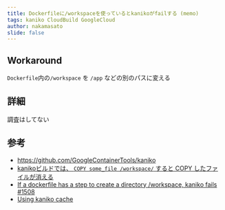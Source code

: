```yaml
---
title: Dockerfileに/workspaceを使っているとkanikoがfailする (memo)
tags: kaniko CloudBuild GoogleCloud
author: nakamasato
slide: false
---
```

## Workaround

`Dockerfile`内の`/workspace` を `/app` などの別のパスに変える

## 詳細

調査はしてない

## 参考

- https://github.com/GoogleContainerTools/kaniko
- [kanikoビルドでは、 `COPY some_file /workspace/` すると COPY したファイルが消える](https://zenn.dev/mixi/articles/kaniko-removes-files-in-workspace-directory)
- [If a dockerfile has a step to create a directory /workspace, kaniko fails #1508](https://github.com/GoogleContainerTools/kaniko/issues/1508)
- [Using kaniko cache](https://cloud.google.com/build/docs/optimize-builds/kaniko-cache)

